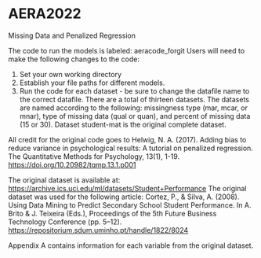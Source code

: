 # AERA2022
Missing Data and Penalized Regression

The code to run the models is labeled: aeracode_forgit
Users will need to make the following changes to the code:
1) Set your own working directory
2) Establish your file paths for different models.
3) Run the code for each dataset - be sure to change the datafile name to the correct datafile. There are a total of thirteen datasets. The datasets are named according to the following: missingness type (mar, mcar, or mnar), type of missing data (qual or quan), and percent of missing data (15 or 30). Dataset student-mat is the original complete dataset. 

All credit for the original code goes to Helwig, N. A. (2017). Adding bias to reduce variance in psychological results: A tutorial on penalized regression. 
The Quantitative Methods for Psychology, 13(1), 1-19. https://doi.org/10.20982/tqmp.13.1.p001

The original dataset is available at: https://archive.ics.uci.edu/ml/datasets/Student+Performance 
The original dataset was used for the following article: Cortez, P., & Silva, A. (2008). Using Data Mining to Predict Secondary School Student Performance. In A. Brito & J. Teixeira (Eds.), Proceedings of the 5th Future Business Technology Conference (pp. 5–12). https://repositorium.sdum.uminho.pt/handle/1822/8024

Appendix A contains information for each variable from the original dataset.

